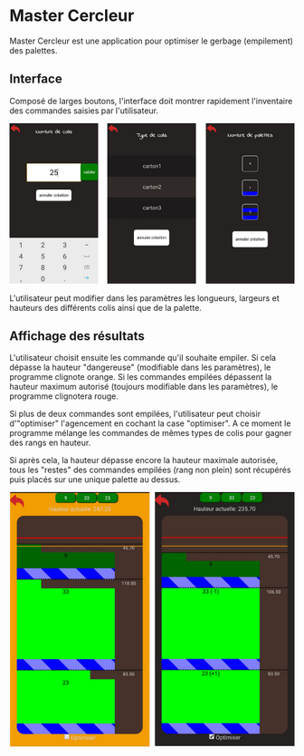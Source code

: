 # Master Cercleur
Master Cercleur est une application pour optimiser le gerbage (empilement) des palettes.

## Interface
Composé de larges boutons, l'interface doit montrer rapidement l'inventaire des commandes saisies par l'utilisateur.

<img src="ressources/img_readme/affichage.png"
    alt="saisie_colis"
    style="margin: auto;"/>


L'utilisateur peut modifier dans les paramètres les longueurs, largeurs et hauteurs des différents colis ainsi que de la palette.

## Affichage des résultats

L'utilisateur choisit ensuite les commande qu'il souhaite empiler. Si cela dépasse la hauteur "dangereuse" (modifiable dans les paramètres), le programme clignote orange. Si les commandes empilées dépassent la hauteur maximum autorisé (toujours modifiable dans les paramètres), le programme clignotera rouge.

Si plus de deux commandes sont empilées, l'utilisateur peut choisir d'"optimiser" l'agencement en cochant la case "optimiser".
A ce moment le programme mélange les commandes de mêmes types de colis pour gagner des rangs en hauteur.

Si après cela, la hauteur dépasse encore la hauteur maximale autorisée, tous les "restes" des commandes empilées (rang non plein) sont récupérés puis placés sur une unique palette au dessus.


<img src="ressources/img_readme/optimisation.png"
    alt="saisie_colis"
    style="margin: auto;"/>


